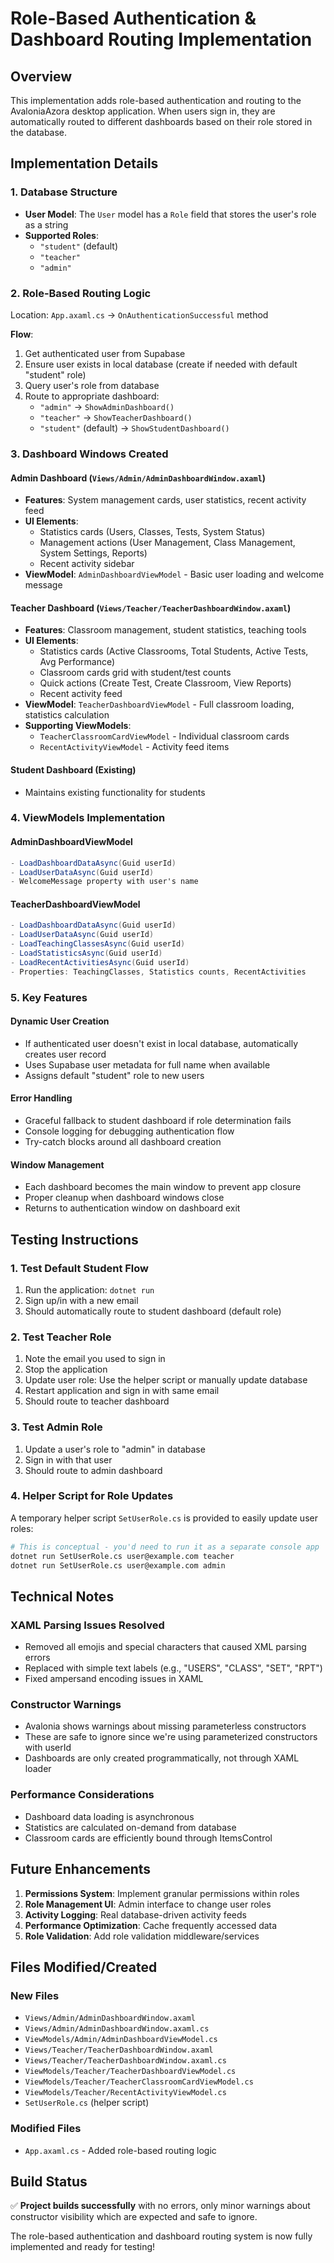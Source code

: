 # Role-Based Authentication & Dashboard Routing Implementation

## Overview

This implementation adds role-based authentication and routing to the AvaloniaAzora desktop application. When users sign in, they are automatically routed to different dashboards based on their role stored in the database.

## Implementation Details

### 1. Database Structure

- **User Model**: The `User` model has a `Role` field that stores the user's role as a string
- **Supported Roles**:
  - `"student"` (default)
  - `"teacher"`
  - `"admin"`

### 2. Role-Based Routing Logic

Location: `App.axaml.cs` → `OnAuthenticationSuccessful` method

**Flow**:

1. Get authenticated user from Supabase
2. Ensure user exists in local database (create if needed with default "student" role)
3. Query user's role from database
4. Route to appropriate dashboard:
   - `"admin"` → `ShowAdminDashboard()`
   - `"teacher"` → `ShowTeacherDashboard()`
   - `"student"` (default) → `ShowStudentDashboard()`

### 3. Dashboard Windows Created

#### Admin Dashboard (`Views/Admin/AdminDashboardWindow.axaml`)

- **Features**: System management cards, user statistics, recent activity feed
- **UI Elements**:
  - Statistics cards (Users, Classes, Tests, System Status)
  - Management actions (User Management, Class Management, System Settings, Reports)
  - Recent activity sidebar
- **ViewModel**: `AdminDashboardViewModel` - Basic user loading and welcome message

#### Teacher Dashboard (`Views/Teacher/TeacherDashboardWindow.axaml`)

- **Features**: Classroom management, student statistics, teaching tools
- **UI Elements**:
  - Statistics cards (Active Classrooms, Total Students, Active Tests, Avg Performance)
  - Classroom cards grid with student/test counts
  - Quick actions (Create Test, Create Classroom, View Reports)
  - Recent activity feed
- **ViewModel**: `TeacherDashboardViewModel` - Full classroom loading, statistics calculation
- **Supporting ViewModels**:
  - `TeacherClassroomCardViewModel` - Individual classroom cards
  - `RecentActivityViewModel` - Activity feed items

#### Student Dashboard (Existing)

- Maintains existing functionality for students

### 4. ViewModels Implementation

#### AdminDashboardViewModel

```csharp
- LoadDashboardDataAsync(Guid userId)
- LoadUserDataAsync(Guid userId)
- WelcomeMessage property with user's name
```

#### TeacherDashboardViewModel

```csharp
- LoadDashboardDataAsync(Guid userId)
- LoadUserDataAsync(Guid userId)
- LoadTeachingClassesAsync(Guid userId)
- LoadStatisticsAsync(Guid userId)
- LoadRecentActivitiesAsync(Guid userId)
- Properties: TeachingClasses, Statistics counts, RecentActivities
```

### 5. Key Features

#### Dynamic User Creation

- If authenticated user doesn't exist in local database, automatically creates user record
- Uses Supabase user metadata for full name when available
- Assigns default "student" role to new users

#### Error Handling

- Graceful fallback to student dashboard if role determination fails
- Console logging for debugging authentication flow
- Try-catch blocks around all dashboard creation

#### Window Management

- Each dashboard becomes the main window to prevent app closure
- Proper cleanup when dashboard windows close
- Returns to authentication window on dashboard exit

## Testing Instructions

### 1. Test Default Student Flow

1. Run the application: `dotnet run`
2. Sign up/in with a new email
3. Should automatically route to student dashboard (default role)

### 2. Test Teacher Role

1. Note the email you used to sign in
2. Stop the application
3. Update user role: Use the helper script or manually update database
4. Restart application and sign in with same email
5. Should route to teacher dashboard

### 3. Test Admin Role

1. Update a user's role to "admin" in database
2. Sign in with that user
3. Should route to admin dashboard

### 4. Helper Script for Role Updates

A temporary helper script `SetUserRole.cs` is provided to easily update user roles:

```bash
# This is conceptual - you'd need to run it as a separate console app
dotnet run SetUserRole.cs user@example.com teacher
dotnet run SetUserRole.cs user@example.com admin
```

## Technical Notes

### XAML Parsing Issues Resolved

- Removed all emojis and special characters that caused XML parsing errors
- Replaced with simple text labels (e.g., "USERS", "CLASS", "SET", "RPT")
- Fixed ampersand encoding issues in XAML

### Constructor Warnings

- Avalonia shows warnings about missing parameterless constructors
- These are safe to ignore since we're using parameterized constructors with userId
- Dashboards are only created programmatically, not through XAML loader

### Performance Considerations

- Dashboard data loading is asynchronous
- Statistics are calculated on-demand from database
- Classroom cards are efficiently bound through ItemsControl

## Future Enhancements

1. **Permissions System**: Implement granular permissions within roles
2. **Role Management UI**: Admin interface to change user roles
3. **Activity Logging**: Real database-driven activity feeds
4. **Performance Optimization**: Cache frequently accessed data
5. **Role Validation**: Add role validation middleware/services

## Files Modified/Created

### New Files

- `Views/Admin/AdminDashboardWindow.axaml`
- `Views/Admin/AdminDashboardWindow.axaml.cs`
- `ViewModels/Admin/AdminDashboardViewModel.cs`
- `Views/Teacher/TeacherDashboardWindow.axaml`
- `Views/Teacher/TeacherDashboardWindow.axaml.cs`
- `ViewModels/Teacher/TeacherDashboardViewModel.cs`
- `ViewModels/Teacher/TeacherClassroomCardViewModel.cs`
- `ViewModels/Teacher/RecentActivityViewModel.cs`
- `SetUserRole.cs` (helper script)

### Modified Files

- `App.axaml.cs` - Added role-based routing logic

## Build Status

✅ **Project builds successfully** with no errors, only minor warnings about constructor visibility which are expected and safe to ignore.

The role-based authentication and dashboard routing system is now fully implemented and ready for testing!
